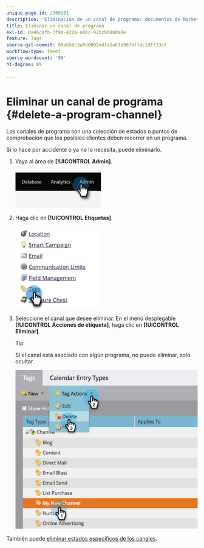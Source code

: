```yaml
---
unique-page-id: 2360281
description: 'Eliminación de un canal de programa: documentos de Marketo: documentación del producto'
title: Eliminar un canal de programa
exl-id: 0a46cafb-3f9d-422a-a08c-92bcbb80da8e
feature: Tags
source-git-commit: 09a656c3a0d0002edfa1a61b987bff4c1dff33cf
workflow-type: tm+mt
source-wordcount: '90'
ht-degree: 8%

---
```


# Eliminar un canal de programa {#delete-a-program-channel}

Los canales de programa son una colección de estados o puntos de comprobación que los posibles clientes deben recorrer en un programa.

Si lo hace por accidente o ya no lo necesita, puede eliminarlo.

1. Vaya al área de **[!UICONTROL Admin]**.

   ![](assets/delete-a-program-channel-1.png)

1. Haga clic en **[!UICONTROL Etiquetas]**.

   ![](assets/delete-a-program-channel-2.png)

1. Seleccione el canal que desee eliminar. En el menú desplegable **[!UICONTROL Acciones de etiqueta]**, haga clic en **[!UICONTROL Eliminar]**.

   >[!TIP]
   >
   >Si el canal está asociado con algún programa, no puede eliminar, solo ocultar.

   ![](assets/delete-a-program-channel-3.png)

También puede [eliminar estados específicos de los canales](/help/marketo/product-docs/administration/tags/delete-a-program-status-from-a-program-channel.md).
